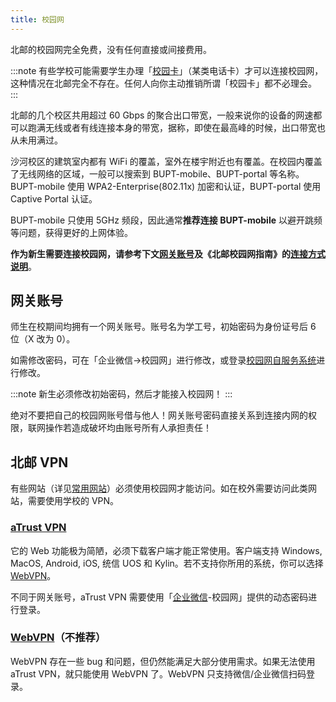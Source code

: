 ```yaml
---
title: 校园网
---
```


北邮的校园网完全免费，没有任何直接或间接费用。

:::note
有些学校可能需要学生办理「[校园卡](/新生入学/入学准备#校园一卡通学生卡)」（某类电话卡）才可以连接校园网，这种情况在北邮完全不存在。任何人向你主动推销所谓「校园卡」都不必理会。
:::

北邮的几个校区共用超过 60 Gbps 的聚合出口带宽，一般来说你的设备的网速都可以跑满无线或者有线连接本身的带宽，据称，即使在最高峰的时候，出口带宽也从未用满过。

沙河校区的建筑室内都有 WiFi 的覆盖，室外在楼宇附近也有覆盖。在校园内覆盖了无线网络的区域，一般可以搜索到 BUPT-mobile、BUPT-portal 等名称。BUPT-mobile 使用 WPA2-Enterprise(802.11x) 加密和认证，BUPT-portal 使用 Captive Portal 认证。

BUPT-mobile 只使用 5GHz 频段，因此通常**推荐连接 BUPT-mobile** 以避开跳频等问题，获得更好的上网体验。

**作为新生需要连接校园网，请参考下文[网关账号](#网关账号)及《北邮校园网指南》的[连接方式说明](https://wiki.buptnet.icu/1-quickstart/#_1-%E6%97%A0%E7%BA%BF%E6%96%B9%E5%BC%8F%E6%8E%A5%E5%85%A5)**。

## 网关账号

师生在校期间均拥有一个网关账号。账号名为学工号，初始密码为身份证号后 6 位（X 改为 0）。

如需修改密码，可在「企业微信->校园网」进行修改，或登录[校园网自服务系统](https://netaccount.bupt.edu.cn/)进行修改。

:::note
新生必须修改初始密码，然后才能接入校园网！
:::

绝对不要把自己的校园网账号借与他人！网关账号密码直接关系到连接内网的权限，联网操作若造成破坏均由账号所有人承担责任！

## 北邮 VPN

有些网站（详见[常用网站](/学习生活/常用网站)）必须使用校园网才能访问。如在校外需要访问此类网站，需要使用学校的 VPN。

### [aTrust VPN](https://vpn.bupt.edu.cn/)

它的 Web 功能极为简陋，必须下载客户端才能正常使用。客户端支持 Windows, MacOS, Android, iOS, 统信 UOS 和 Kylin。若不支持你所用的系统，你可以选择 [WebVPN](#webvpn不推荐)。

不同于网关账号，aTrust VPN 需要使用「[企业微信](/学习生活/常用网站#企业微信)-校园网」提供的动态密码进行登录。

### [WebVPN](https://webvpn.bupt.edu.cn/)（不推荐）

WebVPN 存在一些 bug 和问题，但仍然能满足大部分使用需求。如果无法使用 aTrust VPN，就只能使用 WebVPN 了。WebVPN 只支持微信/企业微信扫码登录。

